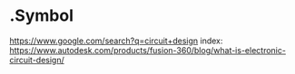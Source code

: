 # .Symbol
https://www.google.com/search?q=circuit+design index: https://www.autodesk.com/products/fusion-360/blog/what-is-electronic-circuit-design/
